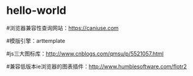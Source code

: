 # hello-world

#浏览器兼容性查询网站：https://caniuse.com

#模版引擎：arttemplate

#js三大图标库：http://www.cnblogs.com/qmsu/p/5521057.html

#兼容低版本ie浏览器的图表插件：http://www.humblesoftware.com/flotr2
